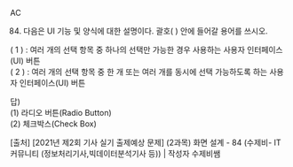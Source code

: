 AC  
  
84. 다음은 UI 기능 및 양식에 대한 설명이다. 괄호( ) 안에 들어갈 용어를 쓰시오.  
  
( 1 ) : 여러 개의 선택 항목 중 하나의 선택만 가능한 경우 사용하는 사용자 인터페이스(UI) 버튼  
( 2 ) : 여러 개의 선택 항목 중 한 개 또는 여러 개를 동시에 선택 가능하도록 하는 사용자 인터페이스(UI) 버튼  
  
답)  
(1) 라디오 버튼(Radio Button)  
(2) 체크박스(Check Box)  
  
[출처] [2021년 제2회 기사 실기 출제예상 문제] (2과목) 화면 설계 - 84 (수제비- IT 커뮤니티 (정보처리기사,빅데이터분석기사 등)) | 작성자 수제비쌤  
